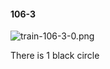 #### 106-3
![train-106-3-0.png](https://github.com/lil-lab/nlvr/raw/master/nlvr/train/images/69/train-106-3-0.png "train-106-3-0.png")

There is 1 black circle